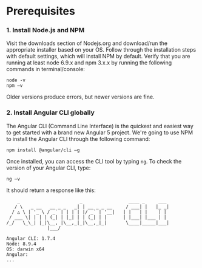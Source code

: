 # Prerequisites 
### 1. Install Node.js and NPM
Visit the downloads section of Nodejs.org and download/run the appropriate installer based on your OS. Follow through the   installation steps with default settings, which will install NPM by default. 
Verify that you are running at least node 6.9.x and npm 3.x.x by running the following commands in terminal/console:
```
node -v
npm –v
```
Older versions produce errors, but newer versions are fine.

### 2. Install Angular CLI globally
The Angular CLI (Command Line Interface) is the quickest and easiest way to get started with a brand new Angular 5 project. 
We're going to use NPM to install the Angular CLI through the following command:
```
npm install @angular/cli –g
```
Once installed, you can access the CLI tool by typing `ng`.  To check the version of your Angular CLI, type:
```
ng –v
```
It should return a response like this:
```
    _                      _                 ____ _     ___
   / \   _ __   __ _ _   _| | __ _ _ __     / ___| |   |_ _|
  / △ \ | '_ \ / _` | | | | |/ _` | '__|   | |   | |    | |
 / ___ \| | | | (_| | |_| | | (_| | |      | |___| |___ | |
/_/   \_\_| |_|\__, |\__,_|_|\__,_|_|       \____|_____|___|
               |___/
    
Angular CLI: 1.7.4
Node: 8.9.4
OS: darwin x64
Angular: 
...
```
